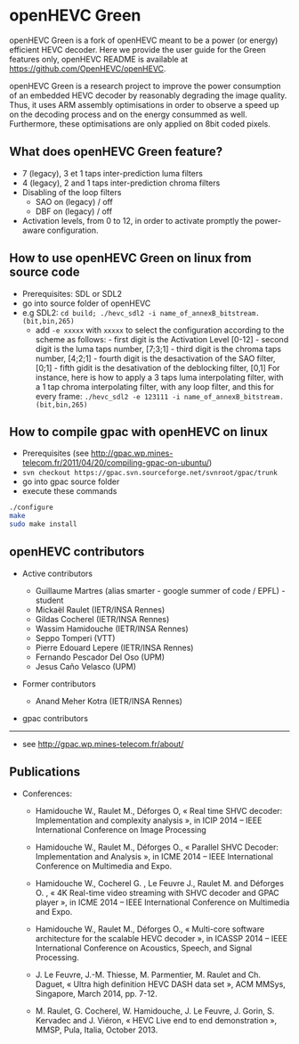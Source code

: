 openHEVC Green
========

openHEVC Green is a fork of openHEVC meant to be a power (or energy) efficient HEVC decoder.
Here we provide the user guide for the Green features only, openHEVC README is available at https://github.com/OpenHEVC/openHEVC.

openHEVC Green is a research project to improve the power consumption of an embedded HEVC decoder by reasonably degrading the image quality.
Thus, it uses ARM assembly optimisations in order to observe a speed up on the decoding process and on the energy consummed as well.
Furthermore, these optimisations are only applied on 8bit coded pixels.

What does openHEVC Green feature?
--------
* 7 (legacy), 3 et 1 taps inter-prediction luma filters
* 4 (legacy), 2 and 1 taps inter-prediction chroma filters
* Disabling of the loop filters
  + SAO on (legacy) / off
  + DBF on (legacy) / off
* Activation levels, from  0 to 12, in order to activate promptly the power-aware configuration.

How to use openHEVC Green on linux from source code
----------
* Prerequisites: SDL or SDL2
* go into source folder of openHEVC
* e.g SDL2: `cd build; ./hevc_sdl2 -i name_of_annexB_bitstream.(bit,bin,265)`
  + add `-e xxxxx` with `xxxxx` to select the configuration according to the scheme as follows:
        - first digit is the Activation Level [0-12]
        - second digit is the luma taps number, [7;3;1]
        - third digit is the chroma taps number, [4;2;1]
        - fourth digit is the desactivation of the SAO filter, [0;1]
        - fifth gidit is the desativation of the deblocking filter, [0,1]
For instance, here is how to apply a 3 taps luma interpolating filter, with a 1 tap chroma interpolating filter, with any loop filter, and this for every frame:
`./hevc_sdl2 -e 123111 -i name_of_annexB_bitstream.(bit,bin,265)`

How to compile gpac with openHEVC on linux
-----------
* Prerequisites (see http://gpac.wp.mines-telecom.fr/2011/04/20/compiling-gpac-on-ubuntu/)
* `svn checkout https://gpac.svn.sourceforge.net/svnroot/gpac/trunk`
* go into gpac source folder
* execute these commands

```sh
./configure 
make
sudo make install
```

openHEVC contributors
-----------
* Active contributors
  + Guillaume Martres (alias smarter - google summer of code / EPFL) - student
  + Mickaël Raulet (IETR/INSA Rennes)
  + Gildas Cocherel (IETR/INSA Rennes)
  + Wassim Hamidouche (IETR/INSA Rennes)
  + Seppo Tomperi (VTT)
  + Pierre Edouard Lepere (IETR/INSA Rennes)
  + Fernando Pescador Del Oso (UPM)
  + Jesus Caño Velasco (UPM)

* Former contributors
  + Anand Meher Kotra (IETR/INSA Rennes)

- gpac contributors
-----------
* see http://gpac.wp.mines-telecom.fr/about/

Publications
-----------
* Conferences:
  + Hamidouche W., Raulet M., Déforges O, « Real time SHVC decoder: Implementation and complexity analysis », in ICIP 2014 – IEEE International Conference on Image Processing

  + Hamidouche W., Raulet M., Déforges O., « Parallel SHVC Decoder: Implementation and Analysis », in ICME 2014 – IEEE International Conference on Multimedia and Expo.
  
  + Hamidouche W., Cocherel G. , Le Feuvre J., Raulet M. and Déforges O. , « 4K Real-time video streaming with SHVC decoder and GPAC player », in ICME 2014 – IEEE International Conference on Multimedia and Expo.

  + Hamidouche W., Raulet M., Déforges O., « Multi-core software architecture for the scalable HEVC decoder »,  in ICASSP 2014 – IEEE International Conference on Acoustics, Speech, and Signal Processing.
  
  + J. Le Feuvre, J.-M. Thiesse, M. Parmentier, M. Raulet and Ch. Daguet, « Ultra high definition HEVC DASH data set », ACM MMSys, Singapore, March 2014, pp. 7-12.
  
  + M. Raulet, G. Cocherel, W. Hamidouche, J. Le Feuvre, J. Gorin, S. Kervadec and J. Viéron, « HEVC Live end to end demonstration », MMSP, Pula, Italia, October 2013. 
  
